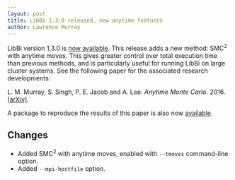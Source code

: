 ```yaml
---
layout: post
title: LibBi 1.3.0 released, new anytime features
author: Lawrence Murray
---
```


LibBi version 1.3.0 is [now available](https://github.com/lawmurray/LibBi/archive/1.3.0.tar.gz). This release adds a new method: SMC$^2$ with anytime moves. This gives greater control over total execution time than previous methods, and is particularly useful for running LibBi on large cluster systems. See the following paper for the associated research developments:

L. M. Murray, S. Singh, P. E. Jacob and A. Lee. *Anytime Monte Carlo*. 2016. [\[arXiv\]](https://arxiv.org/abs/1612.03319).

A package to reproduce the results of this paper is also now [available](http://libbi.org/packages/Anytime.html).


Changes
-------

* Added SMC$^2$ with anytime moves, enabled with `--tmoves` command-line option.
* Added `--mpi-hostfile` option.
